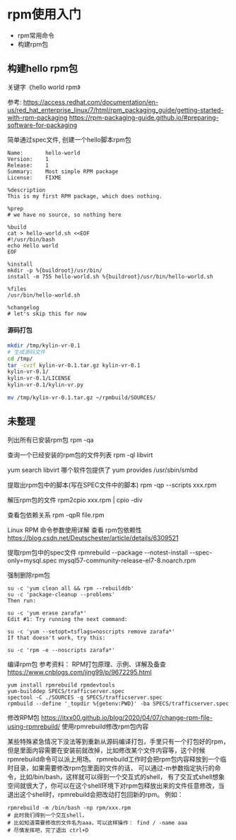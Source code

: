 # rpm使用入门

* rpm常用命令
* 构建rpm包

## 构建hello rpm包

关键字《hello world rpm》

参考: https://access.redhat.com/documentation/en-us/red_hat_enterprise_linux/7/html/rpm_packaging_guide/getting-started-with-rpm-packaging
https://rpm-packaging-guide.github.io/#preparing-software-for-packaging

简单通过spec文件, 创建一个hello脚本rpm包
```
Name:       hello-world
Version:    1
Release:    1
Summary:    Most simple RPM package
License:    FIXME

%description
This is my first RPM package, which does nothing.

%prep
# we have no source, so nothing here

%build
cat > hello-world.sh <<EOF
#!/usr/bin/bash
echo Hello world
EOF

%install
mkdir -p %{buildroot}/usr/bin/
install -m 755 hello-world.sh %{buildroot}/usr/bin/hello-world.sh

%files
/usr/bin/hello-world.sh

%changelog
# let's skip this for now
```

#### 源码打包

```bash
mkdir /tmp/kylin-vr-0.1
# 生成源码文件
cd /tmp/
tar -cvzf kylin-vr-0.1.tar.gz kylin-vr-0.1
kylin-vr-0.1/
kylin-vr-0.1/LICENSE
kylin-vr-0.1/kylin-vr.py

mv /tmp/kylin-vr-0.1.tar.gz ~/rpmbuild/SOURCES/
```

## 未整理

列出所有已安装rpm包
rpm -qa

查询一个已经安装的rpm包的文件列表
rpm -ql libvirt

yum search libvirt
哪个软件包提供了
yum provides /usr/sbin/smbd

提取出rpm包中的脚本(写在SPEC文件中的脚本)
rpm -qp --scripts xxx.rpm

解压rpm包的文件
rpm2cpio xxx.rpm | cpio -div

查看包依赖关系
rpm -qpR file.rpm

Linux RPM 命令参数使用详解 查看 rpm包依赖性
https://blog.csdn.net/Deutschester/article/details/6309521

提取rpm包中的spec文件
rpmrebuild --package --notest-install --spec-only=mysql.spec mysql57-community-release-el7-8.noarch.rpm


强制删除rpm包
```
su -c 'yum clean all && rpm --rebuilddb'
su -c 'package-cleanup --problems'
Then run:

su -c 'yum erase zarafa*'
Edit #1: Try running the next command:

su -c 'yum --setopt=tsflags=noscripts remove zarafa*'
If that doesn't work, try this:

su -c 'rpm -e --noscripts zarafa*'
```

编译rpm包
参考资料：
RPM打包原理、示例、详解及备查
https://www.cnblogs.com/jing99/p/9672295.html
```
yum install rpmrebuild rpmdevtools 
yum-builddep SPECS/trafficserver.spec 
spectool -C ./SOURCES -g SPECS/trafficserver.spec 
rpmbuild --define '_topdir %{getenv:PWD}' -ba SPECS/trafficserver.spec
```


修改RPM包
https://itxx00.github.io/blog/2020/04/07/change-rpm-file-using-rpmrebuild/
使用rpmrebuild修改rpm包内容

某些特殊紧急情况下没法等到重新从源码编译打包，手里只有一个打包好的rpm，但是里面内容需要在安装前就改掉，比如修改某个文件内容等，这个时候rpmrebuild命令可以派上用场。 rpmrebuild工作时会把rpm包内容释放到一个临时目录，如果需要修改rpm包里面的文件的话， 可以通过-m参数指定执行的命令，比如/bin/bash，这样就可以得到一个交互式的shell， 有了交互式shell想象空间就很大了，你可以在这个shell环境下对rpm包释放出来的文件任意修改，当退出这个shell时，rpmrebuild会把改动打包回新的rpm。 例如：

```
rpmrebuild -m /bin/bash -np rpm/xxx.rpm 
# 此时我们得到一个交互shell， 
# 比如知道需要修改的文件名为aaa，可以这样操作： find / -name aaa 
# 尽情发挥吧，完了退出 ctrl+D
```
